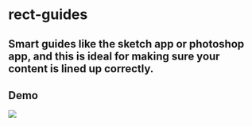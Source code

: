 # rect-guides

Smart guides like the sketch app or photoshop app, and this is ideal for making sure your content is lined up correctly.
---

## Demo

![](https://gw.alicdn.com/tfs/TB1r40aXeSSBuNjy0FlXXbBpVXa-807-700.gif)

